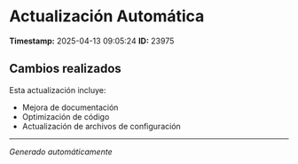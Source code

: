 # Actualización Automática

**Timestamp:** 2025-04-13 09:05:24
**ID:** 23975

## Cambios realizados

Esta actualización incluye:
- Mejora de documentación
- Optimización de código
- Actualización de archivos de configuración

---
*Generado automáticamente*
